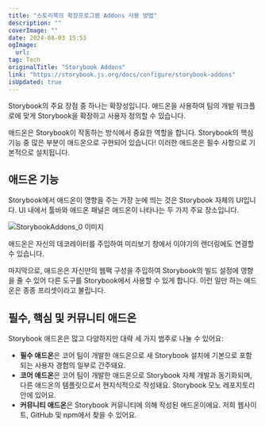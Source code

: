 ```yaml
---
title: "스토리북의 확장프로그램 Addons 사용 방법"
description: ""
coverImage: ""
date: 2024-08-03 15:53
ogImage: 
  url: 
tag: Tech
originalTitle: "Storybook Addons"
link: "https://storybook.js.org/docs/configure/storybook-addons"
isUpdated: true
---
```







Storybook의 주요 장점 중 하나는 확장성입니다. 애드온을 사용하여 팀의 개발 워크플로에 맞게 Storybook을 확장하고 사용자 정의할 수 있습니다.

애드온은 Storybook이 작동하는 방식에서 중요한 역할을 합니다. Storybook의 핵심 기능 중 많은 부분이 애드온으로 구현되어 있습니다! 이러한 애드온은 필수 사항으로 기본적으로 설치됩니다.

## 애드온 기능

Storybook에서 애드온이 영향을 주는 가장 눈에 띄는 것은 Storybook 자체의 UI입니다. UI 내에서 툴바와 애드온 패널은 애드온이 나타나는 두 가지 주요 장소입니다.



![StorybookAddons_0 이미지](/assets/img/StorybookAddons_0.png)

애드온은 자신의 데코레이터를 주입하여 미리보기 창에서 이야기의 렌더링에도 연결할 수 있습니다.

마지막으로, 애드온은 자신만의 웹팩 구성을 주입하여 Storybook의 빌드 설정에 영향을 줄 수 있어 다른 도구를 Storybook에서 사용할 수 있게 합니다. 이런 일만 하는 애드온은 종종 프리셋이라고 불립니다.

## 필수, 핵심 및 커뮤니티 애드온



Storybook 애드온은 많고 다양하지만 대략 세 가지 범주로 나눌 수 있어요:

- **필수 애드온**은 코어 팀이 개발한 애드온으로 새 Storybook 설치에 기본으로 포함되는 사용자 경험의 일부로 간주돼요.
- **코어 애드온**은 코어 팀이 개발한 애드온으로 Storybook 자체 개발과 동기화되며, 다른 애드온의 템플릿으로서 현지식적으로 작성돼요. Storybook 모노 레포지토리 안에 있어요.
- **커뮤니티 애드온**은 Storybook 커뮤니티에 의해 작성된 애드온이에요. 저희 웹사이트, GitHub 및 npm에서 찾을 수 있어요.